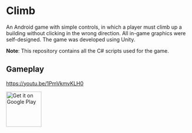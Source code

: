 # Climb
An Android game with simple controls, in which a player must climb up a building without clicking in the wrong direction. All in-game graphics were self-designed. The game was developed using Unity.

**Note**: This repository contains all the C# scripts used for the game.

## Gameplay
https://youtu.be/1PmVkmvKLH0

<a href='https://play.google.com/store/apps/details?id=com.AlstonDmello.Climb&pcampaignid=pcampaignidMKT-Other-global-all-co-prtnr-py-PartBadge-Mar2515-1'><img alt='Get it on Google Play' style='height: 96px' src='https://play.google.com/intl/en_us/badges/static/images/badges/en_badge_web_generic.png'/></a>
